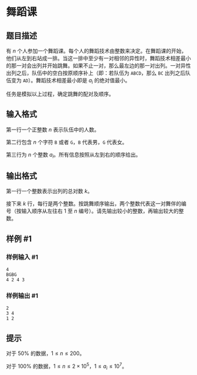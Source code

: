 # 舞蹈课

## 题目描述

有 $n$ 个人参加一个舞蹈课。每个人的舞蹈技术由整数来决定。在舞蹈课的开始，他们从左到右站成一排。当这一排中至少有一对相邻的异性时，舞蹈技术相差最小的那一对会出列并开始跳舞。如果不止一对，那么最左边的那一对出列。一对异性出列之后，队伍中的空白按原顺序补上（即：若队伍为 `ABCD`，那么 `BC` 出列之后队伍变为 `AD`）。舞蹈技术相差最小即是 $a_i$ 的绝对值最小。

任务是模拟以上过程，确定跳舞的配对及顺序。


## 输入格式

第一行一个正整数 $n$ 表示队伍中的人数。

第二行包含 $n$ 个字符 `B` 或者 `G`，`B` 代表男，`G` 代表女。

第三行为 $n$ 个整数 $a_i$。所有信息按照从左到右的顺序给出。


## 输出格式

第一行一个整数表示出列的总对数 $k$。

接下来 $k$ 行，每行是两个整数。按跳舞顺序输出，两个整数代表这一对舞伴的编号（按输入顺序从左往右 $1$ 至 $n$ 编号）。请先输出较小的整数，再输出较大的整数。


## 样例 #1

### 样例输入 #1
```
4
BGBG
4 2 4 3
```

### 样例输出 #1

```
2
3 4
1 2
```

## 提示

对于 $50\%$ 的数据，$1\leq n\leq 200$。

对于 $100\%$ 的数据，$1\leq n\leq 2\times 10^5$，$1\le a_i\le 10^7$。
